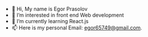 - 👋 Hi, My name is Egor Prasolov
- 👀 I’m interested in front end Web development
- 🌱 I’m currently learning React.js
- 📫 Here is my personal Email: egor65749@gmail.com.

<!---
BigGuxxi/BigGuxxi is a ✨ special ✨ repository because its `README.md` (this file) appears on your GitHub profile.
You can click the Preview link to take a look at your changes.
--->
